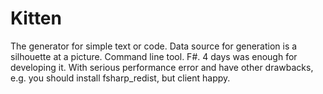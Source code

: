 Kitten
======

The generator for simple text or code. Data source for generation is a silhouette at a picture. Command line tool. F#. 4 days was enough for developing it. With serious performance error and have other drawbacks, e.g. you should install fsharp_redist, but client happy.
